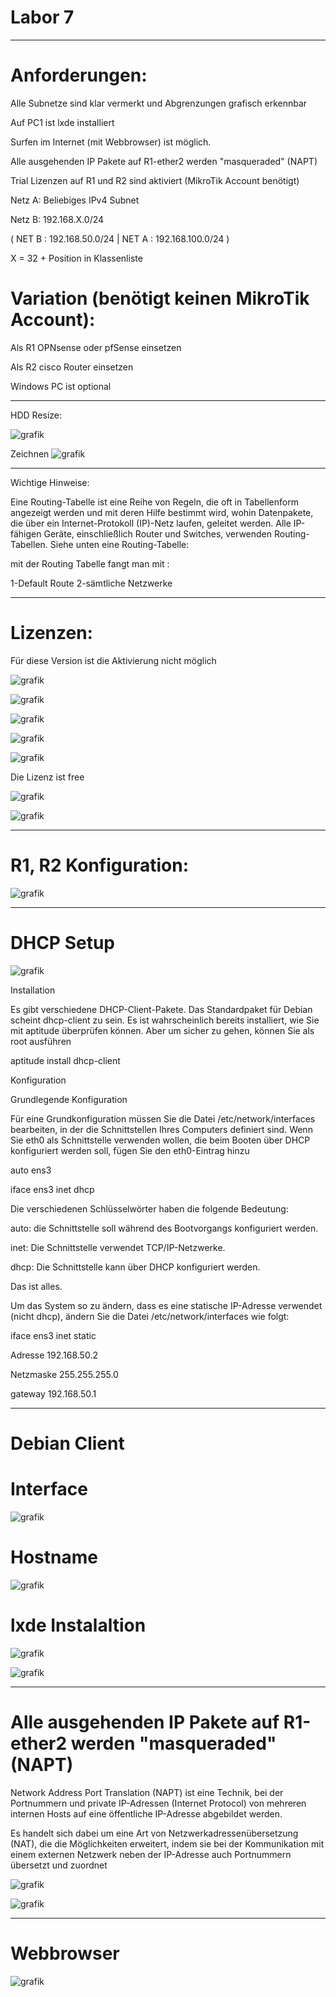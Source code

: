 # Labor 7

______________

# Anforderungen:

Alle Subnetze sind klar vermerkt und Abgrenzungen grafisch erkennbar

Auf PC1 ist lxde installiert

Surfen im Internet (mit Webbrowser) ist möglich.

Alle ausgehenden IP Pakete auf R1-ether2 werden "masqueraded" (NAPT)

Trial Lizenzen auf R1 und R2 sind aktiviert (MikroTik Account benötigt)

Netz A: Beliebiges IPv4 Subnet

Netz B: 192.168.X.0/24

( NET B : 192.168.50.0/24     | NET A : 192.168.100.0/24 )


X = 32 + Position in Klassenliste

# Variation (benötigt keinen MikroTik Account):

Als R1 OPNsense oder pfSense einsetzen

Als R2 cisco Router einsetzen

Windows PC ist optional
___________________________

HDD Resize:

![grafik](https://user-images.githubusercontent.com/102586033/177213081-56c5477d-5a74-4096-b176-335f77e77a44.png)


Zeichnen
![grafik](https://user-images.githubusercontent.com/102586033/177213647-961c8e55-15c2-4568-9955-25a324310a08.png)

____________________________
Wichtige Hinweise:

Eine Routing-Tabelle ist eine Reihe von Regeln, die oft in Tabellenform angezeigt werden und mit deren Hilfe bestimmt wird, wohin Datenpakete, die über ein Internet-Protokoll (IP)-Netz laufen, geleitet werden. Alle IP-fähigen Geräte, einschließlich Router und Switches, verwenden Routing-Tabellen. Siehe unten eine Routing-Tabelle:

mit der Routing Tabelle fangt man mit :

1-Default Route
2-sämtliche Netzwerke



___________________


# Lizenzen:

Für diese Version ist die Aktivierung nicht möglich

![grafik](https://user-images.githubusercontent.com/102586033/177214561-5db61a85-6320-4dbb-be70-c9a6bc052b4d.png)


![grafik](https://user-images.githubusercontent.com/102586033/177215689-8431019a-ff3d-4b59-8c14-df1044330300.png)


![grafik](https://user-images.githubusercontent.com/102586033/177215901-79a3b838-0c83-438c-aadc-e6859120b72a.png)


![grafik](https://user-images.githubusercontent.com/102586033/177215963-2ca49e48-5db1-4553-944b-b17c10df7613.png)


![grafik](https://user-images.githubusercontent.com/102586033/177254753-87854e7c-fbaa-4191-8959-0bb7ac346357.png)

Die Lizenz ist free

![grafik](https://user-images.githubusercontent.com/102586033/177267507-b9b1aadc-2291-4f6a-83df-8861e7050df7.png)

![grafik](https://user-images.githubusercontent.com/102586033/177267590-0d299d44-7e27-4742-b6c3-9f409f5c9419.png)

________________________

# R1, R2 Konfiguration:

![grafik](https://user-images.githubusercontent.com/102586033/177217859-626a5145-9dc4-4dd7-9c27-2211246d73c8.png)


__________________________

# DHCP Setup


![grafik](https://user-images.githubusercontent.com/102586033/177216754-cf8346b2-f544-4480-bebf-c6287489aedc.png)


Installation

Es gibt verschiedene DHCP-Client-Pakete. Das Standardpaket für Debian scheint dhcp-client zu sein. Es ist wahrscheinlich bereits installiert, wie Sie mit aptitude überprüfen können. Aber um sicher zu gehen, können Sie als root ausführen

aptitude install dhcp-client

Konfiguration

Grundlegende Konfiguration

Für eine Grundkonfiguration müssen Sie die Datei /etc/network/interfaces bearbeiten, in der die Schnittstellen Ihres Computers definiert sind. Wenn Sie eth0 als Schnittstelle verwenden wollen, die beim Booten über DHCP konfiguriert werden soll, fügen Sie den eth0-Eintrag hinzu

auto ens3

iface ens3 inet dhcp

Die verschiedenen Schlüsselwörter haben die folgende Bedeutung:

auto: die Schnittstelle soll während des Bootvorgangs konfiguriert werden.

inet: Die Schnittstelle verwendet TCP/IP-Netzwerke.

dhcp: Die Schnittstelle kann über DHCP konfiguriert werden.

Das ist alles.

Um das System so zu ändern, dass es eine statische IP-Adresse verwendet (nicht dhcp), ändern Sie die Datei /etc/network/interfaces wie folgt:

iface ens3 inet static

Adresse 192.168.50.2

Netzmaske 255.255.255.0

gateway 192.168.50.1


______________
# Debian Client

# Interface

![grafik](https://user-images.githubusercontent.com/102586033/177217039-f3490c85-4a80-4366-8bef-a1efd9f82a48.png)

# Hostname

![grafik](https://user-images.githubusercontent.com/102586033/177217109-faf917c8-b61e-414d-bfba-2d849ae30ce2.png)


# lxde Instalaltion

![grafik](https://user-images.githubusercontent.com/102586033/177217903-bc9eae5f-3b6a-4137-83ce-527f6c417ef4.png)


![grafik](https://user-images.githubusercontent.com/102586033/177222830-c22aafdd-bb47-4e2c-9715-9f86e70b759b.png)

___________________

# Alle ausgehenden IP Pakete auf R1-ether2 werden "masqueraded" (NAPT)

Network Address Port Translation (NAPT) ist eine Technik, bei der Portnummern und private IP-Adressen (Internet Protocol) von mehreren internen Hosts auf eine öffentliche IP-Adresse abgebildet werden.

Es handelt sich dabei um eine Art von Netzwerkadressenübersetzung (NAT), die die Möglichkeiten erweitert, indem sie bei der Kommunikation mit einem externen Netzwerk neben der IP-Adresse auch Portnummern übersetzt und zuordnet

![grafik](https://user-images.githubusercontent.com/102586033/177217965-3ed27686-4a2b-42f2-8bc1-5eab681b8a0e.png)


![grafik](https://user-images.githubusercontent.com/102586033/177218157-59b96598-d41c-4a44-b876-2d15e8541e36.png)



___________________
# Webbrowser

![grafik](https://user-images.githubusercontent.com/102586033/177252870-b8d0a5a6-aca4-47ed-b1c3-194110e26e94.png)





